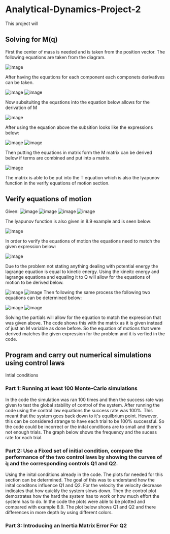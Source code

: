 # Analytical-Dynamics-Project-2
This project will
## Solving for M(q)
First the center of mass is needed and is taken from the position vector. The following equations are taken from the diagram.

![image](https://github.com/user-attachments/assets/8c977780-3259-4900-91ea-cbae055dbe4b)

After having the equations for each component each componets derivatives can be taken.

![image](https://github.com/user-attachments/assets/4dbdd5b8-2062-42ea-a882-77e9524bb366)
![image](https://github.com/user-attachments/assets/c469c53a-7b6c-42d0-8a28-5c6a94c908fe)

Now subsituiting the equstions into the equation below allows for the derivation of M

![image](https://github.com/user-attachments/assets/3fe89aff-0a40-4825-9966-e3e170a8bccb)
  
After using the equation above the subsition looks like the expressions below:

![image](https://github.com/user-attachments/assets/f0d43415-6604-4ad6-9563-4aaa9ef7ae49)
![image](https://github.com/user-attachments/assets/89af6bbe-c5ea-4a55-bc9c-0db2e72e1cee)

Then putting the equations in matrix form the M matrix can be derived below if terms are combined and put into a matrix.

![image](https://github.com/user-attachments/assets/02ef2f9e-869f-4046-af35-e5dc76d3e6e3)

The matrix is able to be put into the T equation which is also the lyapunov function in the verify equations of motion section. 

## Verify equations of motion
Given:
![image](https://github.com/user-attachments/assets/774d7171-5116-4da5-bcb7-df8a55f2d9b6)
![image](https://github.com/user-attachments/assets/6bf5b842-98bc-480b-89ab-a52b46459bff)
![image](https://github.com/user-attachments/assets/f761cb58-9e5d-41de-bfb0-3445abf59de6)
![image](https://github.com/user-attachments/assets/d2e088ec-b504-4b8b-8d7d-47fcd6af9efd)


The lyapunov function is also given in 8.9 example and is seen below:

![image](https://github.com/user-attachments/assets/9079f9f3-f03d-45a6-953c-7bf066655d04)

In order to verify the equations of motion the equations need to match the given expression below:

![image](https://github.com/user-attachments/assets/b2a1e1f4-a152-4175-bb56-b82a43f008aa)

Due to the problem not stating anything dealing with potential energy the lagrange equation is equal to kinetic energy. Using the kineitc energy and lagrange equationa and equaling it to Q will allow for the equations of motion to be derived below. 

![image](https://github.com/user-attachments/assets/1cdf5e3f-253c-4e38-894c-b15b6af94c74)
![image](https://github.com/user-attachments/assets/f69bde7c-fada-4bfb-824e-b277521532c0)
Then following the same process the following two equations can be determined below:

![image](https://github.com/user-attachments/assets/4743ca4f-dc4f-4bd5-89a5-4573150b2ce9)
![image](https://github.com/user-attachments/assets/a3bcf829-059b-4090-8121-54dfad917dec)




Solving the partials will allow for the equation to match the expression that was given above. The code shows this with the matrix as it is given instead of just an M variable as done before. So the equation of motions that were derived matches the given expression for the problem and it is verfied in the code.  

## Program and carry out numerical simulations using control laws
Intial conditions



### Part 1: Running at least 100 Monte-Carlo simulations
In the code the simulation was ran 100 times and then the success rate was given to test the global stability of control of the system. After running the code using the control law equations the success rate was 100%. This meant that the system goes back down to it's equilbrium point. However, this can be considered strange to have each trial to be 100% successful. So the code could be incorrect or the inital conditions are to small and there's not enough trials. The graph below shows the frequency and the sucess rate for each trial. 



### Part 2: Use a Fixed set of initial condition, compare the performance of the two control laws by showing the curves of  ̇q and the corresponding controls Q1 and Q2.
Using the inital conditions already in the code. The plots for needed for this section can be determined. The goal of this was to understand how the inital conditons influence Q1 and Q2. For the velocity the velocity decrease indicates that how quickly the system slows down. Then the control plot demostrates how the hard the system has to work or how much effort the system has to do. In the code the plots were able to be plotted and compared with example 8.9. The plot below shows Q1 and Q2 and there differences in more depth by using different colors. 


### Part 3: Introducing an Inertia Matrix Error For Q2




